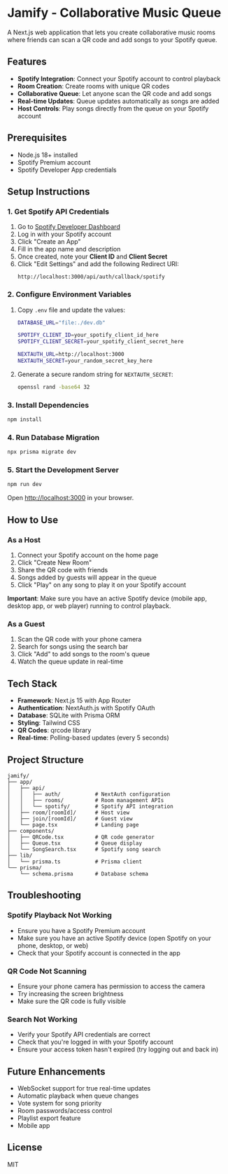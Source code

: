 # Jamify - Collaborative Music Queue

A Next.js web application that lets you create collaborative music rooms where friends can scan a QR code and add songs to your Spotify queue.

## Features

- **Spotify Integration**: Connect your Spotify account to control playback
- **Room Creation**: Create rooms with unique QR codes
- **Collaborative Queue**: Let anyone scan the QR code and add songs
- **Real-time Updates**: Queue updates automatically as songs are added
- **Host Controls**: Play songs directly from the queue on your Spotify account

## Prerequisites

- Node.js 18+ installed
- Spotify Premium account
- Spotify Developer App credentials

## Setup Instructions

### 1. Get Spotify API Credentials

1. Go to [Spotify Developer Dashboard](https://developer.spotify.com/dashboard)
2. Log in with your Spotify account
3. Click "Create an App"
4. Fill in the app name and description
5. Once created, note your **Client ID** and **Client Secret**
6. Click "Edit Settings" and add the following Redirect URI:
   ```
   http://localhost:3000/api/auth/callback/spotify
   ```

### 2. Configure Environment Variables

1. Copy `.env` file and update the values:
   ```bash
   DATABASE_URL="file:./dev.db"
   
   SPOTIFY_CLIENT_ID=your_spotify_client_id_here
   SPOTIFY_CLIENT_SECRET=your_spotify_client_secret_here
   
   NEXTAUTH_URL=http://localhost:3000
   NEXTAUTH_SECRET=your_random_secret_key_here
   ```

2. Generate a secure random string for `NEXTAUTH_SECRET`:
   ```bash
   openssl rand -base64 32
   ```

### 3. Install Dependencies

```bash
npm install
```

### 4. Run Database Migration

```bash
npx prisma migrate dev
```

### 5. Start the Development Server

```bash
npm run dev
```

Open [http://localhost:3000](http://localhost:3000) in your browser.

## How to Use

### As a Host

1. Connect your Spotify account on the home page
2. Click "Create New Room"
3. Share the QR code with friends
4. Songs added by guests will appear in the queue
5. Click "Play" on any song to play it on your Spotify account

**Important**: Make sure you have an active Spotify device (mobile app, desktop app, or web player) running to control playback.

### As a Guest

1. Scan the QR code with your phone camera
2. Search for songs using the search bar
3. Click "Add" to add songs to the room's queue
4. Watch the queue update in real-time

## Tech Stack

- **Framework**: Next.js 15 with App Router
- **Authentication**: NextAuth.js with Spotify OAuth
- **Database**: SQLite with Prisma ORM
- **Styling**: Tailwind CSS
- **QR Codes**: qrcode library
- **Real-time**: Polling-based updates (every 5 seconds)

## Project Structure

```
jamify/
├── app/
│   ├── api/
│   │   ├── auth/           # NextAuth configuration
│   │   ├── rooms/          # Room management APIs
│   │   └── spotify/        # Spotify API integration
│   ├── room/[roomId]/      # Host view
│   ├── join/[roomId]/      # Guest view
│   └── page.tsx            # Landing page
├── components/
│   ├── QRCode.tsx          # QR code generator
│   ├── Queue.tsx           # Queue display
│   └── SongSearch.tsx      # Spotify song search
├── lib/
│   └── prisma.ts           # Prisma client
└── prisma/
    └── schema.prisma       # Database schema
```

## Troubleshooting

### Spotify Playback Not Working

- Ensure you have a Spotify Premium account
- Make sure you have an active Spotify device (open Spotify on your phone, desktop, or web)
- Check that your Spotify account is connected in the app

### QR Code Not Scanning

- Ensure your phone camera has permission to access the camera
- Try increasing the screen brightness
- Make sure the QR code is fully visible

### Search Not Working

- Verify your Spotify API credentials are correct
- Check that you're logged in with your Spotify account
- Ensure your access token hasn't expired (try logging out and back in)

## Future Enhancements

- WebSocket support for true real-time updates
- Automatic playback when queue changes
- Vote system for song priority
- Room passwords/access control
- Playlist export feature
- Mobile app

## License

MIT
